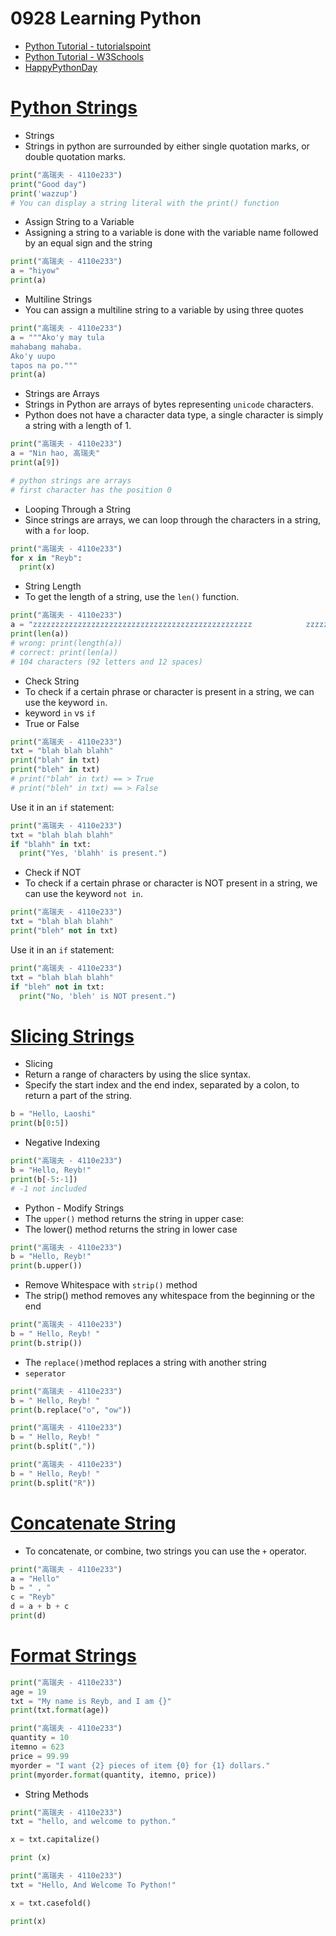 # 0928 Learning Python
- [Python Tutorial - tutorialspoint](https://www.tutorialspoint.com/python/index.htm)
- [Python Tutorial - W3Schools](https://www.w3schools.com/python/)
- [HappyPythonDay](https://github.com/MyFirstSecurity2020/HappyPythonDay)

# [Python Strings](https://www.w3schools.com/python/python_strings.asp)

- Strings
- Strings in python are surrounded by either single quotation marks, or double quotation marks.
``` python
print("高瑞夫 - 4110e233")
print("Good day")
print('wazzup')
# You can display a string literal with the print() function
```

- Assign String to a Variable
- Assigning a string to a variable is done with the variable name followed by an equal sign and the string
``` python
print("高瑞夫 - 4110e233")
a = "hiyow"
print(a)
```
- Multiline Strings
- You can assign a multiline string to a variable by using three quotes
``` python
print("高瑞夫 - 4110e233")
a = """Ako'y may tula
mahabang mahaba.
Ako'y uupo
tapos na po."""
print(a)
```

- Strings are Arrays
- Strings in Python are arrays of bytes representing `unicode` characters.
- Python does not have a character data type, a single character is simply a string with a length of 1.
``` python
print("高瑞夫 - 4110e233")
a = "Nin hao, 高瑞夫"
print(a[9])

# python strings are arrays
# first character has the position 0
```

- Looping Through a String
- Since strings are arrays, we can loop through the characters in a string, with a `for` loop.
``` python
print("高瑞夫 - 4110e233")
for x in "Reyb":
  print(x)
```

- String Length
- To get the length of a string, use the `len()` function.
``` python
print("高瑞夫 - 4110e233")
a = "zzzzzzzzzzzzzzzzzzzzzzzzzzzzzzzzzzzzzzzzzzzzzzzzz            zzzzzzzzzzzzzzzzzzzzzzzzzzzzzzzzzzzzzzzzzzz"
print(len(a))
# wrong: print(length(a))
# correct: print(len(a))
# 104 characters (92 letters and 12 spaces)
```

- Check String
- To check if a certain phrase or character is present in a string, we can use the keyword `in`.
- keyword `in` vs `if`
- True or False
``` python
print("高瑞夫 - 4110e233")
txt = "blah blah blahh"
print("blah" in txt)
print("bleh" in txt)
# print("blah" in txt) == > True
# print("bleh" in txt) == > False
```
Use it in an `if` statement:
``` python
print("高瑞夫 - 4110e233")
txt = "blah blah blahh"
if "blahh" in txt:
  print("Yes, 'blahh' is present.")
```
- Check if NOT
- To check if a certain phrase or character is NOT present in a string, we can use the keyword `not in`.
``` python
print("高瑞夫 - 4110e233")
txt = "blah blah blahh"
print("bleh" not in txt)
```
Use it in an `if` statement:

``` python
print("高瑞夫 - 4110e233")
txt = "blah blah blahh"
if "bleh" not in txt:
  print("No, 'bleh' is NOT present.")
```

# [Slicing Strings](https://www.w3schools.com/python/python_strings_slicing.asp)

- Slicing
- Return a range of characters by using the slice syntax.
- Specify the start index and the end index, separated by a colon, to return a part of the string.
```python
b = "Hello, Laoshi"
print(b[0:5])
```



- Negative Indexing
``` python
print("高瑞夫 - 4110e233")
b = "Hello, Reyb!"
print(b[-5:-1])
# -1 not included
```
- Python - Modify Strings
- The `upper()` method returns the string in upper case:
- The lower() method returns the string in lower case
``` python
print("高瑞夫 - 4110e233")
b = "Hello, Reyb!"
print(b.upper())
```
- Remove Whitespace with `strip()` method
- The strip() method removes any whitespace from the beginning or the end
``` python
print("高瑞夫 - 4110e233")
b = " Hello, Reyb! "
print(b.strip())
```
- The `replace()`method replaces a string with another string
- `seperator`
``` python
print("高瑞夫 - 4110e233")
b = " Hello, Reyb! "
print(b.replace("o", "ow"))
```

```python
print("高瑞夫 - 4110e233")
b = " Hello, Reyb! "
print(b.split(","))
```

```python
print("高瑞夫 - 4110e233")
b = " Hello, Reyb! "
print(b.split("R"))
```

# [Concatenate String](https://www.w3schools.com/python/python_strings_concatenate.asp)
- To concatenate, or combine, two strings you can use the `+` operator.
```python
print("高瑞夫 - 4110e233")
a = "Hello"
b = " , "
c = "Reyb"
d = a + b + c
print(d)
```

# [Format Strings](https://www.w3schools.com/python/python_strings_format.asp)
```python
print("高瑞夫 - 4110e233")
age = 19
txt = "My name is Reyb, and I am {}"
print(txt.format(age))
```


```python
print("高瑞夫 - 4110e233")
quantity = 10
itemno = 623
price = 99.99
myorder = "I want {2} pieces of item {0} for {1} dollars."
print(myorder.format(quantity, itemno, price))
```
- String Methods

```python
print("高瑞夫 - 4110e233")
txt = "hello, and welcome to python."

x = txt.capitalize()

print (x)
```


```python
print("高瑞夫 - 4110e233")
txt = "Hello, And Welcome To Python!"

x = txt.casefold()

print(x)
```

```python

```
```python

```
```python

```
